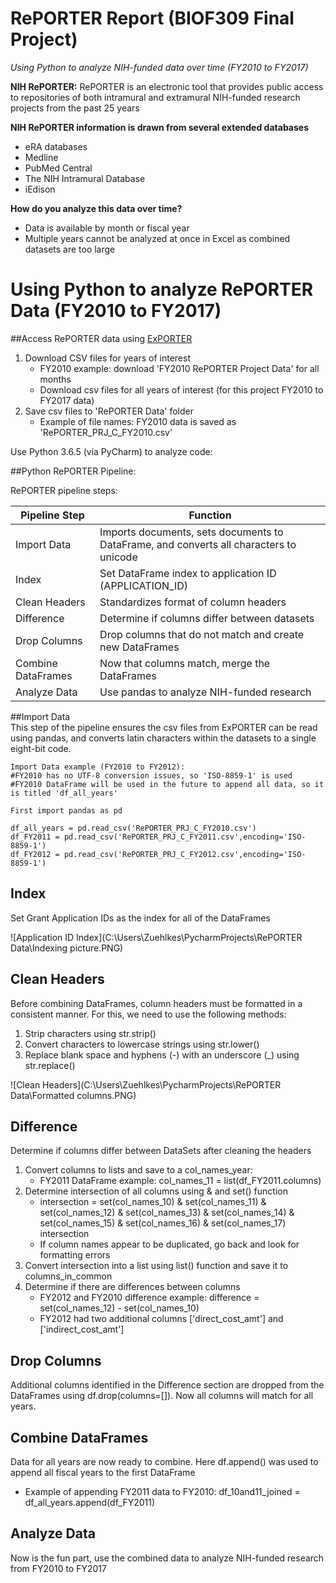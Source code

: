 **RePORTER Report (BIOF309 Final Project)**
============================================
_Using Python to analyze NIH-funded data over time (FY2010 to FY2017)_

**NIH RePORTER:** RePORTER is an electronic tool that provides public access
to repositories of both intramural and extramural NIH-funded research
projects from the past 25 years

**NIH RePORTER information is drawn from several extended databases**
- eRA databases
- Medline
- PubMed Central
- The NIH Intramural Database
- iEdison

**How do you analyze this data over time?**
- Data is available by month or fiscal year
- Multiple years cannot be analyzed at once in Excel as combined datasets are too large

Using Python to analyze RePORTER Data (FY2010 to FY2017)
==============================================================
##Access RePORTER data using  [ExPORTER](https://exporter.nih.gov/ExPORTER_Catalog.aspx) 
1. Download CSV files for years of interest
    * FY2010 example: download 'FY2010 RePORTER Project Data' for all months
    * Download csv files for all years of interest (for this project FY2010 to FY2017 data)
2. Save csv files to 'RePORTER Data' folder
    * Example of file names: FY2010 data is saved as 'RePORTER_PRJ_C_FY2010.csv'

Use Python 3.6.5 (via PyCharm) to analyze code:

##Python RePORTER Pipeline:

RePORTER pipeline steps:

|  Pipeline Step | Function  |  
|---|---|
|  Import Data | Imports documents, sets documents to DataFrame, and converts all characters to unicode  |   
| Index  | Set DataFrame index to application ID (APPLICATION_ID)  |   
|  Clean Headers | Standardizes format of column headers   |   
|  Difference | Determine if columns differ between datasets |   
|  Drop Columns | Drop columns that do not match and create new DataFrames |
|  Combine DataFrames | Now that columns match, merge the DataFrames | 
|  Analyze Data | Use pandas to analyze NIH-funded research |

##Import Data  
This step of the pipeline ensures the csv files from ExPORTER
can be read using pandas, and converts latin characters within the
datasets to a single eight-bit code.

    Import Data example (FY2010 to FY2012):
    #FY2010 has no UTF-8 conversion issues, so 'ISO-8859-1' is used
    #FY2010 DataFrame will be used in the future to append all data, so it is titled 'df_all_years'
    
    First import pandas as pd

    df_all_years = pd.read_csv('RePORTER_PRJ_C_FY2010.csv')
    df_FY2011 = pd.read_csv('RePORTER_PRJ_C_FY2011.csv',encoding='ISO-8859-1')
    df_FY2012 = pd.read_csv('RePORTER_PRJ_C_FY2012.csv',encoding='ISO-8859-1')
    
## Index
Set Grant Application IDs as the index for all of the DataFrames

![Application ID Index](C:\Users\Zuehlkes\PycharmProjects\RePORTER Data\Indexing picture.PNG)

## Clean Headers
Before combining DataFrames, column headers must be formatted in a consistent manner.
For this, we need to use the following methods:
1. Strip characters using str.strip()
2. Convert characters to lowercase strings using str.lower()
3. Replace blank space and hyphens (-) with an underscore (_) using str.replace()

![Clean Headers](C:\Users\Zuehlkes\PycharmProjects\RePORTER Data\Formatted columns.PNG)

## Difference
Determine if columns differ between DataSets after cleaning the headers

1. Convert columns to lists and save to a col_names_year:
    * FY2011 DataFrame example: col_names_11 = list(df_FY2011.columns)
2. Determine intersection of all columns using & and set() function
    * intersection = set(col_names_10) & set(col_names_11) & set(col_names_12) & set(col_names_13) & set(col_names_14) & set(col_names_15) & set(col_names_16) & set(col_names_17)
intersection
    * If column names appear to be duplicated, go back and look for formatting errors
3. Convert intersection into a list using list() function and save it to columns_in_common
4. Determine if there are differences between columns
    * FY2012 and FY2010 difference example:   difference = set(col_names_12) - set(col_names_10)
    * FY2012 had two additional columns ['direct_cost_amt'] and ['indirect_cost_amt']
    
## Drop Columns
Additional columns identified in the Difference section are dropped from the
DataFrames using df.drop(columns=[]). Now all columns will match for all years.

## Combine DataFrames 
Data for all years are now ready to combine. Here df.append() was used to append 
all fiscal years to the first DataFrame 
* Example of appending FY2011 data to FY2010: df_10and11_joined = df_all_years.append(df_FY2011)

## Analyze Data
Now is the fun part, use the combined data to analyze NIH-funded research from FY2010 to FY2017

